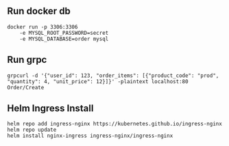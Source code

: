 ## Run docker db

```
docker run -p 3306:3306
    -e MYSQL_ROOT_PASSWORD=secret
    -e MYSQL_DATABASE=order mysql
```

## Run grpc

```
grpcurl -d '{"user_id": 123, "order_items": [{"product_code": "prod", "quantity": 4, "unit_price": 12}]}' -plaintext localhost:80 Order/Create
```

## Helm Ingress Install

```
helm repo add ingress-nginx https://kubernetes.github.io/ingress-nginx
helm repo update
helm install nginx-ingress ingress-nginx/ingress-nginx
```
